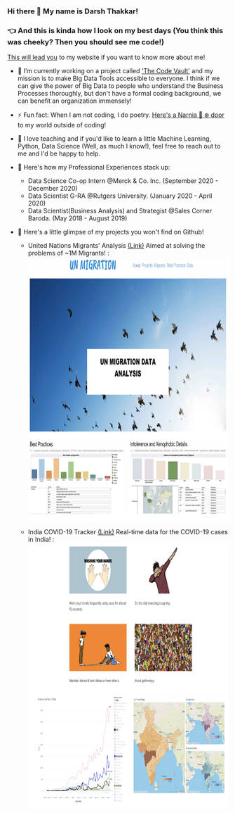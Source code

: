 ### Hi there 👋 My name is Darsh Thakkar!

### :point_left: And this is kinda how I look on my best days (You think this was cheeky? Then you should see me code!)

[This will lead you](https://www.darshth.com) to my website if you want to know more about me!

- 🔭 I’m currently working on a project called ['The Code Vault'](https://www.darshth.com/the-code-vault) and my mission is to make Big Data Tools accessible to everyone. I think if we can give the power of Big Data to people who understand the Business Processes thoroughly, but don't have a formal coding background, we can benefit an organization immensely!

- ⚡ Fun fact: When I am not coding, I do poetry. [Here's a Narnia :door: :snowflake: door](https://www.darshth.com/interests) to my world outside of coding! 

- 👯 I love teaching and if you'd like to learn a little Machine Learning, Python, Data Science (Well, as much I know!), feel free to reach out to me and I'd be happy to help.

- :necktie: Here's how my Professional Experiences stack up:
  - Data Science Co-op Intern @Merck & Co. Inc. (September 2020 - December 2020)
  - Data Scientist G-RA @Rutgers University. (January 2020 - April 2020)
  - Data Scientist(Business Analysis) and Strategist @Sales Corner Baroda. (May 2018 - August 2019)

- :mega: Here's a little glimpse of my projects you won't find on Github!

  - United Nations Migrants' Analysis [(Link)](http://cimicapp.rutgers.edu/darsh/UN/) Aimed at solving the problems of ~1M Migrants! : 
    <img src="https://github.com/darshth/darshth/blob/main/Screen%20Shot%202021-02-17%20at%202.32.02%20PM.png" width="800" height="600" /> 
    
  - India COVID-19 Tracker [(Link)](https://public.tableau.com/profile/darsh.thakkar#!/vizhome/IndiaAnalysisPrototype/State-wiseDailyData) Real-time data for the COVID-19 cases in India! :
    <img src="https://github.com/darshth/darshth/blob/main/Screen%20Shot%202021-02-17%20at%202.32.21%20PM.png" width="800" height="600" />
<!--
**darshth/darshth** is a ✨ _special_ ✨ repository because its `README.md` (this file) appears on your GitHub profile.

Here are some ideas to get you started:

- 🔭 I’m currently working on ...
- 🌱 I’m currently learning ...
- 👯 I’m looking to collaborate on ...
- 🤔 I’m looking for help with ...
- 💬 Ask me about ...
- 📫 How to reach me: ...
- 😄 Pronouns: ...
- ⚡ Fun fact: ...
-->
